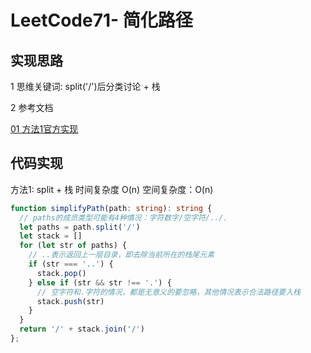 # LeetCode71- 简化路径

## 实现思路

1 思维关键词: split('/')后分类讨论 + 栈

2 参考文档

[01 方法1官方实现](https://leetcode.cn/problems/simplify-path/solution/jian-hua-lu-jing-by-leetcode-solution-aucq/)


## 代码实现

方法1: split + 栈  时间复杂度 O(n)  空间复杂度：O(n)

```ts
function simplifyPath(path: string): string {
  // paths的成员类型可能有4种情况：字符数字/空字符/../.
  let paths = path.split('/') 
  let stack = []
  for (let str of paths) {
    // ..表示返回上一层目录，即去除当前所在的栈尾元素
    if (str === '..') { 
      stack.pop()
    } else if (str && str !== '.') {
      // 空字符和.字符的情况，都是无意义的要忽略，其他情况表示合法路径要入栈 
      stack.push(str)
    }
  }
  return '/' + stack.join('/')
};
```


